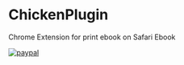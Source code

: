 # ChickenPlugin
Chrome Extension for print ebook on Safari Ebook

[![paypal](https://www.paypalobjects.com/en_US/i/btn/btn_donateCC_LG.gif)](YOUR_EMAIL_CODE)
